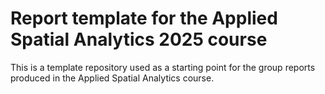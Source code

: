 # Report template for the Applied Spatial Analytics 2025 course

This is a template repository used as a starting point for the group reports produced in the Applied Spatial Analytics course.
